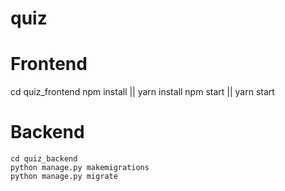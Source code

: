 # quiz

# Frontend

cd quiz_frontend
npm install || yarn install
npm start || yarn start

# Backend

```
cd quiz_backend
python manage.py makemigrations
python manage.py migrate
```
